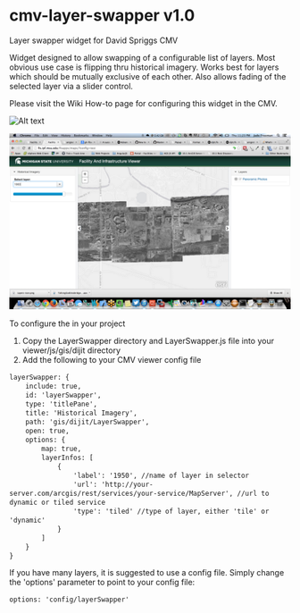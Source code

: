 cmv-layer-swapper
v1.0
=================

Layer swapper widget for David Spriggs CMV 

Widget designed to allow swapping of a configurable list of layers.  Most obvious use case is flipping thru historical imagery.  Works best for layers
which should be mutually exclusive of each other.  Also allows fading of the selected layer via a slider control.

Please visit the Wiki How-to page for configuring this widget in the CMV.


![Alt text](Screenshot-1.png?raw=true "Layer Swapper Screenshot")

![Alt text](Screenshot-2.png?raw=true "Layer Swapper Screenshot 2")


To configure the in your project

1. Copy the LayerSwapper directory and LayerSwapper.js file into your viewer/js/gis/dijit directory
2. Add the following to your CMV viewer config file

```
layerSwapper: {
    include: true,
    id: 'layerSwapper',
    type: 'titlePane',
    title: 'Historical Imagery',
    path: 'gis/dijit/LayerSwapper',
    open: true,
    options: {
        map: true,
        layerInfos: [
            {
                'label': '1950', //name of layer in selector
                'url': 'http://your-server.com/arcgis/rest/services/your-service/MapServer', //url to dynamic or tiled service
                'type': 'tiled' //type of layer, either 'tile' or 'dynamic'
            }
        ]
    }
}
```

If you have many layers, it is suggested to use a config file.  Simply change the 'options' parameter to point to your config file:
```
options: 'config/layerSwapper'
```
